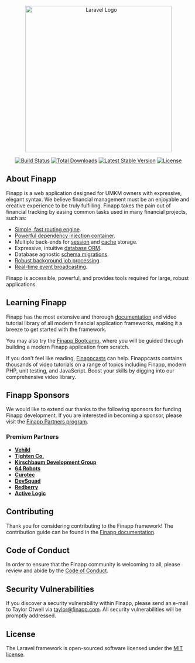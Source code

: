 <p align="center"><a href="https://laravel.com" target="_blank"><img src="https://raw.githubusercontent.com/laravel/art/master/logo-lockup/5%20SVG/2%20CMYK/1%20Full%20Color/laravel-logolockup-cmyk-red.svg" width="400" alt="Laravel Logo"></a></p>

<p align="center">
<a href="https://github.com/laravel/framework/actions"><img src="https://github.com/laravel/framework/workflows/tests/badge.svg" alt="Build Status"></a>
<a href="https://packagist.org/packages/laravel/framework"><img src="https://img.shields.io/packagist/dt/laravel/framework" alt="Total Downloads"></a>
<a href="https://packagist.org/packages/laravel/framework"><img src="https://img.shields.io/packagist/v/laravel/framework" alt="Latest Stable Version"></a>
<a href="https://packagist.org/packages/laravel/framework"><img src="https://img.shields.io/packagist/l/framework" alt="License"></a>
</p>

## About Finapp

Finapp is a web application designed for UMKM owners with expressive, elegant syntax. We believe financial management must be an enjoyable and creative experience to be truly fulfilling. Finapp takes the pain out of financial tracking by easing common tasks used in many financial projects, such as:

- [Simple, fast routing engine](https://finapp.com/docs/routing).
- [Powerful dependency injection container](https://finapp.com/docs/container).
- Multiple back-ends for [session](https://finapp.com/docs/session) and [cache](https://finapp.com/docs/cache) storage.
- Expressive, intuitive [database ORM](https://finapp.com/docs/eloquent).
- Database agnostic [schema migrations](https://finapp.com/docs/migrations).
- [Robust background job processing](https://finapp.com/docs/queues).
- [Real-time event broadcasting](https://finapp.com/docs/broadcasting).

Finapp is accessible, powerful, and provides tools required for large, robust applications.

## Learning Finapp

Finapp has the most extensive and thorough [documentation](https://finapp.com/docs) and video tutorial library of all modern financial application frameworks, making it a breeze to get started with the framework.

You may also try the [Finapp Bootcamp](https://bootcamp.finapp.com), where you will be guided through building a modern Finapp application from scratch.

If you don't feel like reading, [Finappcasts](https://finappcasts.com) can help. Finappcasts contains thousands of video tutorials on a range of topics including Finapp, modern PHP, unit testing, and JavaScript. Boost your skills by digging into our comprehensive video library.

## Finapp Sponsors

We would like to extend our thanks to the following sponsors for funding Finapp development. If you are interested in becoming a sponsor, please visit the [Finapp Partners program](https://partners.finapp.com).

### Premium Partners

- **[Vehikl](https://vehikl.com/)**
- **[Tighten Co.](https://tighten.co)**
- **[Kirschbaum Development Group](https://kirschbaumdevelopment.com)**
- **[64 Robots](https://64robots.com)**
- **[Curotec](https://www.curotec.com/services/technologies/finapp/)**
- **[DevSquad](https://devsquad.com/hire-finapp-developers)**
- **[Redberry](https://redberry.international/finapp-development/)**
- **[Active Logic](https://activelogic.com)**

## Contributing

Thank you for considering contributing to the Finapp framework! The contribution guide can be found in the [Finapp documentation](https://finapp.com/docs/contributions).

## Code of Conduct

In order to ensure that the Finapp community is welcoming to all, please review and abide by the [Code of Conduct](https://finapp.com/docs/contributions#code-of-conduct).

## Security Vulnerabilities

If you discover a security vulnerability within Finapp, please send an e-mail to Taylor Otwell via [taylor@finapp.com](mailto:taylor@finapp.com). All security vulnerabilities will be promptly addressed.

## License

The Laravel framework is open-sourced software licensed under the [MIT license](https://opensource.org/licenses/MIT).
